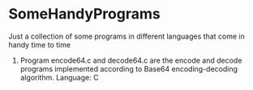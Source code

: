 # SomeHandyPrograms
Just a collection of some programs in different languages that come in handy time to time

1. Program encode64.c and decode64.c are the encode and decode programs implemented according to Base64 encoding-decoding algorithm. Language: C
